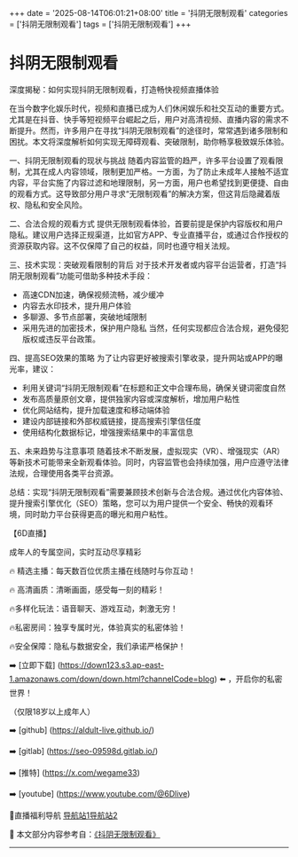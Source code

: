 +++
date = '2025-08-14T06:01:21+08:00'
title = '抖阴无限制观看'
categories = ['抖阴无限制观看']
tags = ['抖阴无限制观看']
+++

# 抖阴无限制观看

深度揭秘：如何实现抖阴无限制观看，打造畅快视频直播体验

在当今数字化娱乐时代，视频和直播已成为人们休闲娱乐和社交互动的重要方式。尤其是在抖音、快手等短视频平台崛起之后，用户对高清视频、直播内容的需求不断提升。然而，许多用户在寻找“抖阴无限制观看”的途径时，常常遇到诸多限制和困扰。本文将深度解析如何实现无障碍观看、突破限制，助你畅享极致娱乐体验。

一、抖阴无限制观看的现状与挑战
随着内容监管的趋严，许多平台设置了观看限制，尤其在成人内容领域，限制更加严格。一方面，为了防止未成年人接触不适宜内容，平台实施了内容过滤和地理限制，另一方面，用户也希望找到更便捷、自由的观看方式。这导致部分用户寻求“无限制观看”的解决方案，但这背后隐藏着版权、隐私和安全风险。

二、合法合规的观看方式
提供无限制观看体验，首要前提是保护内容版权和用户隐私。建议用户选择正规渠道，比如官方APP、专业直播平台，或通过合作授权的资源获取内容。这不仅保障了自己的权益，同时也遵守相关法规。

三、技术实现：突破观看限制的背后
对于技术开发者或内容平台运营者，打造“抖阴无限制观看”功能可借助多种技术手段：
- 高速CDN加速，确保视频流畅，减少缓冲
- 内容去水印技术，提升用户体验
- 多聊源、多节点部署，突破地域限制
- 采用先进的加密技术，保护用户隐私
当然，任何实现都应合法合规，避免侵犯版权或违反平台政策。

四、提高SEO效果的策略
为了让内容更好被搜索引擎收录，提升网站或APP的曝光率，建议：
- 利用关键词“抖阴无限制观看”在标题和正文中合理布局，确保关键词密度自然
- 发布高质量原创文章，提供独家内容或深度解析，增加用户粘性
- 优化网站结构，提升加载速度和移动端体验
- 建设内部链接和外部权威链接，提高搜索引擎信任度
- 使用结构化数据标记，增强搜索结果中的丰富信息

五、未来趋势与注意事项
随着技术不断发展，虚拟现实（VR）、增强现实（AR）等新技术可能带来全新观看体验。同时，内容监管也会持续加强，用户应遵守法律法规，合理使用各类平台资源。

总结：实现“抖阴无限制观看”需要兼顾技术创新与合法合规。通过优化内容体验、提升搜索引擎优化（SEO）策略，您可以为用户提供一个安全、畅快的观看环境，同时助力平台获得更高的曝光和用户粘性。

【6D直播】

成年人的专属空间，实时互动尽享精彩

🔥 精选主播：每天数百位优质主播在线随时与你互动！

🔥 高清画质：清晰画面，感受每一刻的精彩！

🔥多样化玩法：语音聊天、游戏互动，刺激无穷！

🔥私密房间：独享专属时光，体验真实的私密体验！

🔥安全保障：隐私与数据安全，我们承诺严格保护！

➡️ [立即下载] (https://down123.s3.ap-east-1.amazonaws.com/down/down.html?channelCode=blog) ⬅️ ，开启你的私密世界！

（仅限18岁以上成年人）

➡️ [github] (https://aldult-live.github.io/)

➡️ [gitlab] (https://seo-09598d.gitlab.io/)

➡️ [推特] (https://x.com/wegame33)

➡️ [youtube] (https://www.youtube.com/@6Dlive)

🔞直播福利导航   [导航站1](https://webstack-86085a.gitlab.io/)[导航站2](https://onlygit123-2.github.io/)


📘 本文部分内容参考自：[《抖阴无限制观看》](https://webstack-hugo-7.pages.dev/)

---
